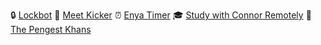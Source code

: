 🔒 [Lockbot](https://lockbot.app)
🦶 [Meet Kicker](https://chrome.google.com/webstore/detail/meet-kicker-%F0%9F%A6%B6/aonhapalnnnjlonafnammcbnafmafmpg)
⏰ [Enya Timer](https://enya-timer.vercel.app)
🎓 [Study with Connor Remotely](https://studywith.connoradams.co.uk)
🚗 [The Pengest Khans](https://thepengestkhans.co.uk)
